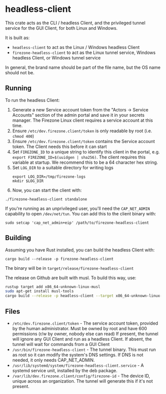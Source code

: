 # headless-client

This crate acts as the CLI / headless Client, and the privileged tunnel service for the GUI Client, for both Linux and Windows.

It is built as:

- `headless-client` to act as the Linux / Windows headless Client
- `firezone-headless-client` to act as the Linux tunnel service, Windows headless Client, or Windows tunnel service

In general, the brand name should be part of the file name, but the OS name should not be.

## Running

To run the headless Client:

1. Generate a new Service account token from the "Actors -> Service Accounts"
   section of the admin portal and save it in your secrets manager. The Firezone
   Linux client requires a service account at this time.
1. Ensure `/etc/dev.firezone.client/token` is only readable by root (i.e. `chmod 400`)
1. Ensure `/etc/dev.firezone.client/token` contains the Service account token. The Client needs this before it can start
1. Set `FIREZONE_ID` to a unique string to identify this client in the portal,
   e.g. `export FIREZONE_ID=$(uuidgen | sha256)`. The client requires this variable at
   startup. We recommend this to be a 64 character hex string.
1. Set `LOG_DIR` to a suitable directory for writing logs
   ```
   export LOG_DIR=/tmp/firezone-logs
   mkdir $LOG_DIR
   ```
1. Now, you can start the client with:

```
./firezone-headless-client standalone
```

If you're running as an unprivileged user, you'll need the `CAP_NET_ADMIN`
capability to open `/dev/net/tun`. You can add this to the client binary with:

```
sudo setcap 'cap_net_admin+eip' /path/to/firezone-headless-client
```

## Building

Assuming you have Rust installed, you can build the headless Client with:

```
cargo build --release -p firezone-headless-client
```

The binary will be in `target/release/firezone-headless-client`

The release on Github are built with musl. To build this way, use:

```bash
rustup target add x86_64-unknown-linux-musl
sudo apt-get install musl-tools
cargo build --release -p headless-client --target x86_64-unknown-linux-musl
```

## Files

- `/etc/dev.firezone.client/token` - The service account token, provided by the human administrator. Must be owned by root and have 600 permissions (r/w by owner, nobody else can read) If present, the tunnel will ignore any GUI Client and run as a headless Client. If absent, the tunnel will wait for commands from a GUI Client
- `/usr/bin/firezone-headless-client` - The tunnel binary. This must run as root so it can modify the system's DNS settings. If DNS is not needed, it only needs CAP_NET_ADMIN.
- `/usr/lib/systemd/system/firezone-headless-client.service` - A systemd service unit, installed by the deb package.
- `/var/lib/dev.firezone.client/config/firezone-id` - The device ID, unique across an organization. The tunnel will generate this if it's not present.
